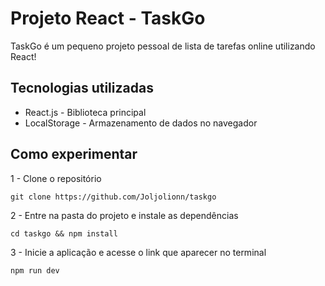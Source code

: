 # Projeto React - TaskGo

TaskGo é um pequeno projeto pessoal de lista de tarefas online utilizando React!


## Tecnologias utilizadas

- React.js - Biblioteca principal
- LocalStorage - Armazenamento de dados no navegador


## Como experimentar

1 - Clone o repositório
```
git clone https://github.com/Joljolionn/taskgo
```

2 - Entre na pasta do projeto e instale as dependências
```
cd taskgo && npm install
```

3 - Inicie a aplicação e acesse o link que aparecer no terminal
```
npm run dev
```
